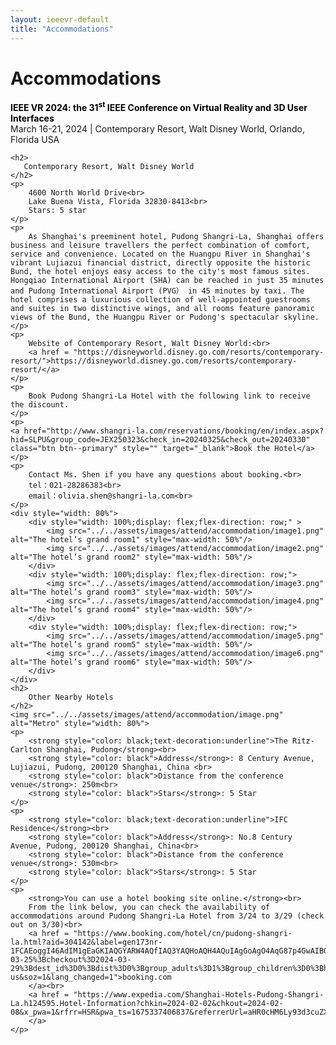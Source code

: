 ```yaml
---
layout: ieeevr-default
title: "Accommodations"
---
```


<div>
    <h1>Accommodations</h1>
    <p>
        <strong style="color: black">IEEE VR 2024: the 31<sup>st</sup> IEEE Conference on Virtual Reality and 3D User Interfaces </strong>
        <br>
        March 16-21, 2024 | Contemporary Resort, Walt Disney World, Orlando, Florida USA
        <br>
    </p>
    
    <h2>
       Contemporary Resort, Walt Disney World
    </h2>
    <p>
        4600 North World Drive<br>
        Lake Buena Vista, Florida 32830-8413<br>
        Stars: 5 star
    </p>
    <p>
        As Shanghai's preeminent hotel, Pudong Shangri-La, Shanghai offers business and leisure travellers the perfect combination of comfort, service and convenience. Located on the Huangpu River in Shanghai's vibrant Lujiazui financial district, directly opposite the historic Bund, the hotel enjoys easy access to the city's most famous sites. Hongqiao International Airport (SHA) can be reached in just 35 minutes and Pudong International Airport (PVG） in 45 minutes by taxi. The hotel comprises a luxurious collection of well-appointed guestrooms and suites in two distinctive wings, and all rooms feature panoramic views of the Bund, the Huangpu River or Pudong's spectacular skyline.
    </p>
    <p>
        Website of Contemporary Resort, Walt Disney World:<br>
        <a href = "https://disneyworld.disney.go.com/resorts/contemporary-resort/">https://disneyworld.disney.go.com/resorts/contemporary-resort/</a>
    </p>
    <p>
        Book Pudong Shangri-La Hotel with the following link to receive the discount.
    </p>
    <p>
    <a href="http://www.shangri-la.com/reservations/booking/en/index.aspx?hid=SLPU&group_code=JEX250323&check_in=20240325&check_out=20240330" class="btn btn--primary" style="" target="_blank">Book the Hotel</a>
    </p>
    <p>
        Contact Ms. Shen if you have any questions about booking.<br>
        tel：021-28286383<br>
        email：olivia.shen@shangri-la.com<br>
    </p>
    <div style="width: 80%">
        <div style="width: 100%;display: flex;flex-direction: row;" >
            <img src="../../assets/images/attend/accommodation/image1.png" alt="The hotel’s grand room1" style="max-width: 50%"/>
            <img src="../../assets/images/attend/accommodation/image2.png" alt="The hotel’s grand room2" style="max-width: 50%"/>
        </div>
        <div style="width: 100%;display: flex;flex-direction: row;">
            <img src="../../assets/images/attend/accommodation/image3.png" alt="The hotel’s grand room3" style="max-width: 50%"/>
            <img src="../../assets/images/attend/accommodation/image4.png" alt="The hotel’s grand room4" style="max-width: 50%"/>
        </div>
        <div style="width: 100%;display: flex;flex-direction: row;">
            <img src="../../assets/images/attend/accommodation/image5.png" alt="The hotel’s grand room5" style="max-width: 50%"/>
            <img src="../../assets/images/attend/accommodation/image6.png" alt="The hotel’s grand room6" style="max-width: 50%"/>
        </div>
    </div>
    <h2>
        Other Nearby Hotels
    </h2>
    <img src="../../assets/images/attend/accommodation/image.png" alt="Metro" style="width: 80%">
    <p>
        <strong style="color: black;text-decoration:underline">The Ritz-Carlton Shanghai, Pudong</strong><br>
        <strong style="color: black">Address</strong>: 8 Century Avenue, Lujiazui, Pudong, 200120 Shanghai, China <br>
        <strong style="color: black">Distance from the conference venue</strong>: 250m<br>
        <strong style="color: black">Stars</strong>: 5 Star
    </p>
    <p>
        <strong style="color: black;text-decoration:underline">IFC Residence</strong><br>
        <strong style="color: black">Address</strong>: No.8 Century Avenue, Pudong, 200120 Shanghai, China<br> 
        <strong style="color: black">Distance from the conference venue</strong>: 530m<br>
        <strong style="color: black">Stars</strong>: 5 Star
    </p>
    <p>
        <strong>You can use a hotel booking site online.</strong><br>
        From the link below, you can check the availability of accommodations around Pudong Shangri-La Hotel from 3/24 to 3/29 (check out on 3/30)<br>
        <a href = "https://www.booking.com/hotel/cn/pudong-shangri-la.html?aid=304142&label=gen173nr-1FCAEoggI46AdIM1gEaGKIAQGYARW4AQfIAQ3YAQHoAQH4AQuIAgGoAgO4AqG87p4GwAIB0gIkNWU0NGVjYmMtMmRjMy00ZmQxLThiM2YtYjY1ODA5Zjc5MmE52AIG4AIB&sid=64e80a742c14b42b6551aeb1a6c7f163&\atlas_src=sr_iw_btn%3Bcheckin%3D2024-03-25%3Bcheckout%3D2024-03-29%3Bdest_id%3D0%3Bdist%3D0%3Bgroup_adults%3D1%3Bgroup_children%3D0%3Bhighlighted_blocks%3D18142209_189756224_2_2_0%3Bno_rooms%3D1%3Broom1%3DA%3Bsb_price_type%3Dtotal%3Btype%3Dtotal%3Bucfs%3D1&lang=en-us&soz=1&lang_changed=1">booking.com
        </a><br>
        <a href = "https://www.expedia.com/Shanghai-Hotels-Pudong-Shangri-La.h124595.Hotel-Information?chkin=2024-02-02&chkout=2024-02-08&x_pwa=1&rfrr=HSR&pwa_ts=1675337406837&referrerUrl=aHR0cHM6Ly93d3cuZXhwZWRpYS5jb20vSG90ZWwtU2VhcmNo&useRewards=false&rm1=a1&regionId=3145&destination=Shanghai%2C+China&destType=MARKET&neighborhoodId=6130137&selected=124595&sort=RECOMMENDED&top_dp=166&top_cur=USD&userIntent=&selectedRoomType=202151678&selectedRatePlan=222190788">expdeia.com
        </a>
    </p>
</div>